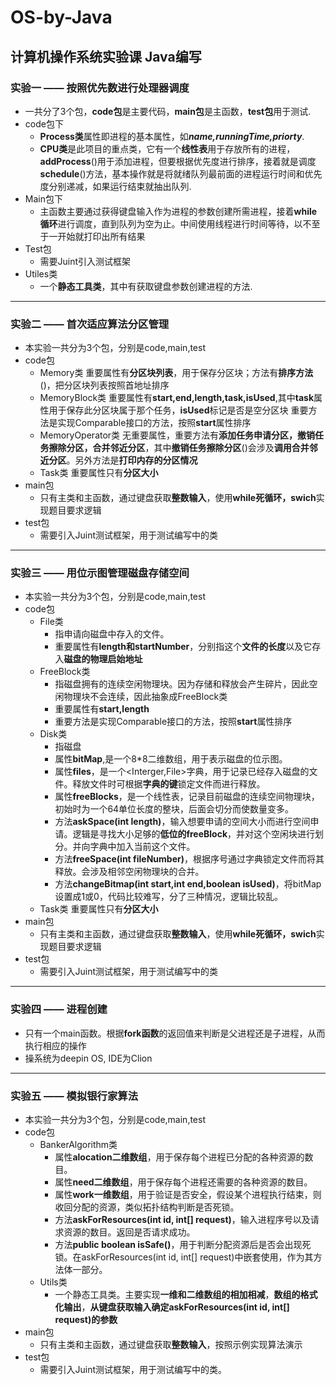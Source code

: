 # OS-by-Java
## 计算机操作系统实验课 Java编写

### 实验一 —— 按照优先数进行处理器调度
  * 一共分了3个包，**code包**是主要代码，**main包**是主函数，**test包**用于测试.
  * code包下
      * **Process类**属性即进程的基本属性，如***name,runningTime,priorty***.
      * **CPU类**是此项目的重点类，它有一个**线性表**用于存放所有的进程，**addProcess**()用于添加进程，但要根据优先度进行排序，接着就是调度**schedule**()方法，基本操作就是将就绪队列最前面的进程运行时间和优先度分别递减，如果运行结束就抽出队列.
  * Main包下
      * 主函数主要通过获得键盘输入作为进程的参数创建所需进程，接着**while循环**进行调度，直到队列为空为止。中间使用线程进行时间等待，以不至于一开始就打印出所有结果
  * Test包
      * 需要Juint引入测试框架
  * Utiles类
      * 一个**静态工具类**，其中有获取键盘参数创建进程的方法.
******************************************************
### 实验二 —— 首次适应算法分区管理
  * 本实验一共分为3个包，分别是code,main,test
  * code包
      * Memory类 重要属性有**分区块列表**，用于保存分区块；方法有**排序方法**()，把分区块列表按照首地址排序
      * MemoryBlock类 重要属性有**start,end,length,task,isUsed**,其中**task**属性用于保存此分区块属于那个任务，**isUsed**标记是否是空分区块
    重要方法是实现Comparable接口的方法，按照**start**属性排序
      * MemoryOperator类 无重要属性，重要方法有**添加任务申请分区，撤销任务擦除分区，合并邻近分区**，其中**撤销任务擦除分区**()会涉及**调用合并邻近分区**。另外方法是**打印内存的分区情况**
      * Task类 重要属性只有**分区大小**
   * main包 
      * 只有主类和主函数，通过键盘获取**整数输入**，使用**while死循环，swich**实现题目要求逻辑
   * test包 
      * 需要引入Juint测试框架，用于测试编写中的类
**************************************
### 实验三 —— 用位示图管理磁盘存储空间
  * 本实验一共分为3个包，分别是code,main,test
  * code包
      * File类 
        * 指申请向磁盘中存入的文件。
        * 重要属性有**length和startNumber**，分别指这个**文件的长度**以及它存入**磁盘的物理启始地址**
      * FreeBlock类 
        * 指磁盘拥有的连续空闲物理块。因为存储和释放会产生碎片，因此空闲物理块不会连续，因此抽象成FreeBlock类
        * 重要属性有**start,length**
        * 重要方法是实现Comparable接口的方法，按照**start**属性排序
      * Disk类 
        * 指磁盘
        * 属性**bitMap**,是一个8*8二维数组，用于表示磁盘的位示图。
        * 属性**files**，是一个<Interger,File>字典，用于记录已经存入磁盘的文件。释放文件时可根据**字典的键**锁定文件而进行释放。
        * 属性**freeBlocks**，是一个线性表，记录目前磁盘的连续空间物理块，初始时为一个64单位长度的整块，后面会切分而使数量变多。
        * 方法**askSpace(int length)**，输入想要申请的空间大小而进行空间申请。逻辑是寻找大小足够的**低位的freeBlock**，并对这个空闲块进行划分。并向字典中加入当前这个文件。
        * 方法**freeSpace(int fileNumber)**，根据序号通过字典锁定文件而将其释放。会涉及相邻空闲物理块的合并。
        * 方法**changeBitmap(int start,int end,boolean isUsed)**，将bitMap设置成1或0，代码比较难写，分了三种情况，逻辑比较乱。
      * Task类 重要属性只有**分区大小**
   * main包 
      * 只有主类和主函数，通过键盘获取**整数输入**，使用**while死循环，swich**实现题目要求逻辑
   * test包 
      * 需要引入Juint测试框架，用于测试编写中的类
**************************************
### 实验四 —— 进程创建
   * 只有一个main函数。根据**fork函数**的返回值来判断是父进程还是子进程，从而执行相应的操作
   * 操系统为deepin OS, IDE为Clion
******************************************************
### 实验五 —— 模拟银行家算法
  * 本实验一共分为3个包，分别是code,main,test
  * code包
      * BankerAlgorithm类 
          * 属性**alocation二维数组**，用于保存每个进程已分配的各种资源的数目。
          * 属性**need二维数组**，用于保存每个进程还需要的各种资源的数目。
          * 属性**work一维数组**，用于验证是否安全，假设某个进程执行结束，则收回分配的资源，类似拓扑结构判断是否死锁。
          * 方法**askForResources(int id, int[] request)**，输入进程序号以及请求资源的数目。返回是否请求成功。
          * 方法**public boolean isSafe()**，用于判断分配资源后是否会出现死锁。在askForResources(int id, int[] request)中嵌套使用，作为其方法体一部分。
      * Utils类 
          * 一个静态工具类。主要实现**一维和二维数组的相加相减**，**数组的格式化输出**，**从键盘获取输入确定askForResources(int id, int[] request)的参数**
   * main包 
      * 只有主类和主函数，通过键盘获取**整数输入**，按照示例实现算法演示
   * test包 
      * 需要引入Juint测试框架，用于测试编写中的类。



